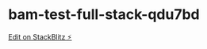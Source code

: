 # bam-test-full-stack-qdu7bd

[Edit on StackBlitz ⚡️](https://stackblitz.com/edit/bam-test-full-stack-qdu7bd)